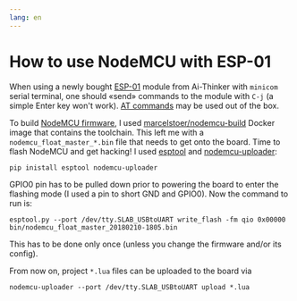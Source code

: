 ```yaml
---
lang: en
---
```


# How to use NodeMCU with ESP-01

When using a newly bought [ESP-01][] module from Ai-Thinker with `minicom`
serial terminal, one should «send» commands to the module with `C-j`
(a simple Enter key won't work). [AT commands][esp8266-at] may be used
out of the box.

To build [NodeMCU firmware][fw], I used [marcelstoer/nodemcu-build][]
Docker image that contains the toolchain. This left me with a
`nodemcu_float_master_*.bin` file that needs to get onto the board.
Time to flash NodeMCU and get hacking! I used [esptool][] and
[nodemcu-uploader][]:

    pip inistall esptool nodemcu-uploader

GPIO0 pin has to be pulled down prior to powering the board to enter
the flashing mode (I used a pin to short GND and GPIO0). Now the
command to run is:

    esptool.py --port /dev/tty.SLAB_USBtoUART write_flash -fm qio 0x00000 bin/nodemcu_float_master_20180210-1805.bin

This has to be done only once (unless you change the firmware and/or
its config).

From now on, project `*.lua` files can be uploaded to the board via

    nodemcu-uploader --port /dev/tty.SLAB_USBtoUART upload *.lua

[esp8266-at]: https://room-15.github.io/blog/2015/03/26/esp8266-at-command-reference/
[fw]: https://github.com/nodemcu/nodemcu-firmware
[marcelstoer/nodemcu-build]: https://hub.docker.com/r/marcelstoer/nodemcu-build/
[esptool]: https://github.com/espressif/esptool
[nodemcu-uploader]: https://github.com/kmpm/nodemcu-uploader
[esp-01]: https://www.aliexpress.com/item/ESP-01-ESP8266-serial-WIFI-industry-milestone-agent-Supply/32354228582.html
